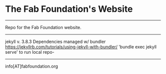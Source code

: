 # The Fab Foundation's Website

----

Repo for the Fab Foundation website. 



----

jekyll v. 3.8.3
Dependencies managed w/ bundler
https://jekyllrb.com/tutorials/using-jekyll-with-bundler/
'bundle exec jekyll serve' to run local repo- 

---

info[AT]fabfoundation.org
